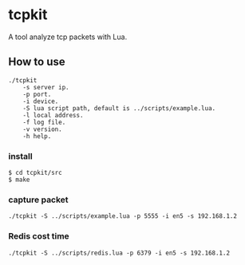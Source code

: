 # tcpkit
A tool analyze tcp packets with Lua.

## How to use

```
./tcpkit
    -s server ip.
    -p port.
    -i device.
    -S lua script path, default is ../scripts/example.lua.
    -l local address.
    -f log file.
    -v version.
    -h help.
```

### install 

```shell
$ cd tcpkit/src
$ make
```

### capture packet

```
./tcpkit -S ../scripts/example.lua -p 5555 -i en5 -s 192.168.1.2
```

### Redis cost time 

```
./tcpkit -S ../scripts/redis.lua -p 6379 -i en5 -s 192.168.1.2
```
